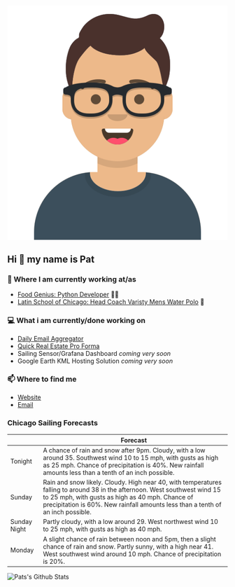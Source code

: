 [![Social banner for p-j-falconer](https://raw.githubusercontent.com/P-J-FALCONER/P-J-FALCONER/master/assets/avataaars.svg)](https://patfalconer.com/)
## Hi :wave: my name is Pat

### 💼 Where I am currently working at/as
- [Food Genius: Python Developer](https://getfoodgenius.com/) 🍔🐍
- [Latin School of Chicago: Head Coach Varisty Mens Water Polo](https://www.latinschool.org/) 🤽


### 💻 What i am currently/done working on
 - [Daily Email Aggregator](https://github.com/P-J-FALCONER/dott_daily_mail)
 - [Quick Real Estate Pro Forma](https://github.com/P-J-FALCONER/henry)
 - Sailing Sensor/Grafana Dashboard *coming very soon*
 - Google Earth KML Hosting Solution *coming very soon*

### 📫 Where to find me
 - [Website](https://patfalconer.com/)
 - [Email](mailto:patrick.j.falconer@gmail.com)


### Chicago Sailing Forecasts
|   | Forecast  |
|---|---|
| Tonight | A chance of rain and snow after 9pm. Cloudy, with a low around 35. Southwest wind 10 to 15 mph, with gusts as high as 25 mph. Chance of precipitation is 40%. New rainfall amounts less than a tenth of an inch possible. |
| Sunday | Rain and snow likely. Cloudy. High near 40, with temperatures falling to around 38 in the afternoon. West southwest wind 15 to 25 mph, with gusts as high as 40 mph. Chance of precipitation is 60%. New rainfall amounts less than a tenth of an inch possible. |
| Sunday Night | Partly cloudy, with a low around 29. West northwest wind 10 to 25 mph, with gusts as high as 40 mph. |
| Monday | A slight chance of rain between noon and 5pm, then a slight chance of rain and snow. Partly sunny, with a high near 41. West southwest wind around 10 mph. Chance of precipitation is 20%. |

![Pats's Github Stats](https://github-readme-stats.vercel.app/api?username=p-j-falconer&show_icons=true&theme=radical)
